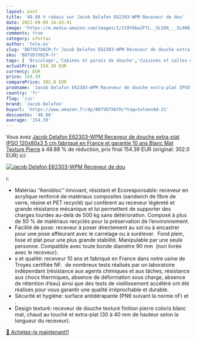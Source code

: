 ```yaml
---
layout: post
title: '48.88 % rabais sur Jacob Delafon E62303-WPM Receveur de dou'
date: 2021-09-08 16:43:41
image: 'https://m.media-amazon.com/images/I/219Ybbw2FfL._SL500_._SL400_.jpg'
comments: true
category: ofertas
author: 'tole.es'
slug: 'B07VD7X6CM-fr Jacob Delafon E62303-WPM Receveur de douche extra-plat...'
sku: 'B07VD7X6CM-fr'
tags: [ 'Bricolage','Cabines et parois de douche','Cuisines et salles de bain','Douches et composants de douche','Installations salles de bain','jacob delafon', ]
actualPrice: 154.39 EUR
currency: EUR
price: 154.39
comparePrice: 302.0 EUR
prodname: 'Jacob Delafon E62303-WPM Receveur de douche extra-plat IPSO 120x80x3 5 cm fabriqué en France et garantie 10 ans  Blanc Mat Texture Pierre'
country: 'fr'
flag: '🇫🇷'
brand: 'Jacob Delafon'
buyurl: 'https://www.amazon.fr/dp/B07VD7X6CM/?tag=tolees0d-21'
descuento: '48.88'
average: '154.39'
---
```


Vous avez [Jacob Delafon E62303-WPM Receveur de douche extra-plat IPSO 120x80x3 5 cm fabriqué en France et garantie 10 ans  Blanc Mat Texture Pierre](https://www.amazon.fr/dp/B07VD7X6CM/?tag=tolees0d-21)  à  48.88 % de réduction, prix final  154.39 EUR (original: 302.0 EUR) ici:

[![Jacob Delafon E62303-WPM Receveur de dou](https://m.media-amazon.com/images/I/219Ybbw2FfL._SL500_._SL400_.jpg)](https://www.amazon.fr/dp/B07VD7X6CM/?tag=tolees0d-21)

ℹ️:

- Matériau ‘‘Aerobloc’’ innovant, résistant et Ecoresponsable: receveur en acrylique renforcé de matériaux composites (sandwich de fibre de verre, résine et PET recyclé) qui confèrent au receveur légèreté et grande résistance mécanique et lui permettent de supporter des charges lourdes au-delà de 500 kg sans détérioration. Composé à plus de 50 % de matériaux recyclés pour la préservation de l’environnement.
- Facilité de pose: receveur à poser directement au sol ou à encastrer pour une pose affleurant avec le carrelage ou à surélever.  Fond plein, lisse et plat pour une plus grande stabilité. Manipulable par une seule personne. Compatible avec toute bonde diamètre 90 mm  (non livrée avec le receveur).
- s et qualité: receveur 10 ans et fabriqué en France dans notre usine de Troyes certifiée NF.  de nombreux tests réalisés par un laboratoire indépendant (résistance aux agents chimiques et aux tâches, résistance aux chocs thermiques, absence de déformation sous charge, absence de rétention d’eau) ainsi que des tests de vieillissement accéléré ont été réalisés pour vous garantir une qualité irréprochable et durable.
- Sécurité et hygiène: surface antidérapante (PN6 suivant la norme nF) et .
- Design texturé: receveur de douche texturé finition pierre coloris blanc mat, chaud au touché et extra-plat (30 à 40 mm de hauteur selon la longueur du receveur).

[🛒 Achetez-le maintenant!!](https://www.amazon.fr/dp/B07VD7X6CM/?tag=tolees0d-21)
